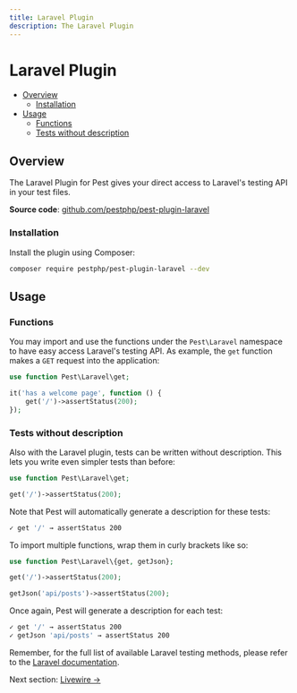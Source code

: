 ```yaml
---
title: Laravel Plugin
description: The Laravel Plugin
---
```


# Laravel Plugin

- [Overview](#overview)
	- [Installation](#installation)
- [Usage](#usage)
    - [Functions](#functions)
    - [Tests without description](#tests-without-description)

<a name="overview"></a>
## Overview

The Laravel Plugin for Pest gives your direct access to Laravel's testing API in your test files.

**Source code**: [github.com/pestphp/pest-plugin-laravel](https://github.com/pestphp/pest-plugin-laravel)


<a name="installation"></a>
### Installation

Install the plugin using Composer:

```bash
composer require pestphp/pest-plugin-laravel --dev
```

<a name="usage"></a>
## Usage

<a name="functions"></a>
### Functions

You may import and use the functions under the `Pest\Laravel` namespace
to have easy access Laravel's testing API. As example, the `get` function
makes a `GET` request into the application:

```php
use function Pest\Laravel\get;

it('has a welcome page', function () {
    get('/')->assertStatus(200);
});
```

<a name="tests-without-description"></a>
### Tests without description

Also with the Laravel plugin, tests can be written without description. This
lets you write even simpler tests than before:

```php
use function Pest\Laravel\get;

get('/')->assertStatus(200);
```

Note that Pest will automatically generate a description for these tests:

```bash
✓ get '/' → assertStatus 200
```

To import multiple functions, wrap them in curly brackets like so:

```php
use function Pest\Laravel\{get, getJson};

get('/')->assertStatus(200);

getJson('api/posts')->assertStatus(200);
```

Once again, Pest will generate a description for each test:

```bash
✓ get '/' → assertStatus 200
✓ getJson 'api/posts' → assertStatus 200
```

Remember, for the full list of available Laravel testing methods, please refer to the [Laravel documentation](https://laravel.com/docs/master/http-tests).

Next section: [Livewire →](/docs/plugins/livewire)
